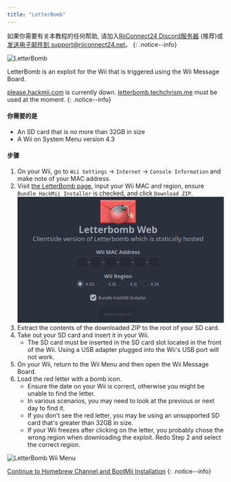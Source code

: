 ```yaml
---
title: "LetterBomb"
---
```


如果你需要有关本教程的任何帮助, 请加入[RiiConnect24 Discord服务器](https://discord.gg/rc24) (推荐)或 [发送电子邮件到 support@riiconnect24.net](mailto:support@riiconnect24.net)。
{: .notice--info}

![LetterBomb](/images/letterbomb.png)

LetterBomb is an exploit for the Wii that is triggered using the Wii Message Board.

[please.hackmii.com](https://please.hackmii.com/) is currently down. [letterbomb.techchrism.me](https://letterbomb.techchrism.me/) must be used at the moment.
{: .notice--info}

#### 你需要的是
- An SD card that is no more than 32GB in size
- A Wii on System Menu version 4.3

#### 步骤


1. On your Wii, go to `Wii Settings` -> `Internet` -> `Console Information` and make note of your MAC address.
1. Visit [the LetterBomb page](https://letterbomb.techchrism.me/), input your Wii MAC and region, ensure `Bundle HackMii Installer` is checked, and click `Download ZIP`. ![HackMii Screen](/images/letterbomb-web.png)
1. Extract the contents of the downloaded ZIP to the root of your SD card.
1. Take out your SD card and insert it in your Wii.
   - The SD card must be inserted in the SD card slot located in the front of the Wii. Using a USB adapter plugged into the Wii's USB port will not work.
1. On your Wii, return to the Wii Menu and then open the Wii Message Board.
1. Load the red letter with a bomb icon.
   - Ensure the date on your Wii is correct, otherwise you might be unable to find the letter.
   - In various scenarios, you may need to look at the previous or next day to find it.
   - If you don't see the red letter, you may be using an unsupported SD card that's greater than 32GB in size.
   - If your Wii freezes after clicking on the letter, you probably chose the wrong region when downloading the exploit. Redo Step 2 and select the correct region.

![LetterBomb Wii Menu](/images/Wii/LetterBomb-Wii.png)

[Continue to Homebrew Channel and BootMii Installation](hbc)
{: .notice--info}
